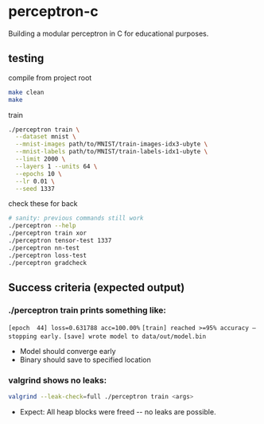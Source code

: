 # perceptron-c
Building a modular perceptron in C for educational purposes.

## testing
compile from project root 
```bash
make clean
make
```
train
```bash
./perceptron train \
  --dataset mnist \
  --mnist-images path/to/MNIST/train-images-idx3-ubyte \
  --mnist-labels path/to/MNIST/train-labels-idx1-ubyte \
  --limit 2000 \
  --layers 1 --units 64 \
  --epochs 10 \
  --lr 0.01 \
  --seed 1337
```
check these for back
```bash
# sanity: previous commands still work
./perceptron --help
./perceptron train xor
./perceptron tensor-test 1337
./perceptron nn-test
./perceptron loss-test
./perceptron gradcheck
```

## Success criteria (expected output)

### ./perceptron train <args> prints something like:
`[epoch  44] loss=0.631788 acc=100.00%`
`[train] reached >=95% accuracy — stopping early.`
`[save] wrote model to data/out/model.bin`

- Model should converge early
- Binary should save to specified location

### valgrind shows no leaks:
```bash
valgrind --leak-check=full ./perceptron train <args>
```

- Expect: All heap blocks were freed -- no leaks are possible.